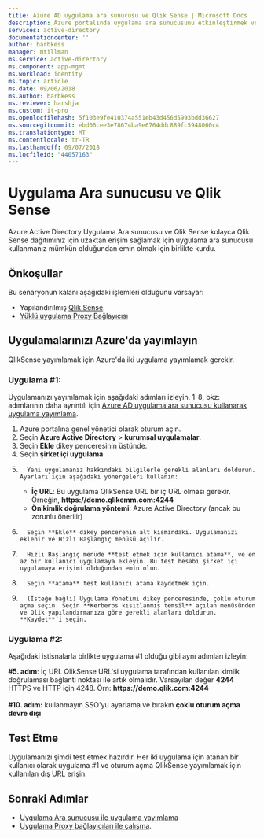 ```yaml
---
title: Azure AD uygulama ara sunucusu ve Qlik Sense | Microsoft Docs
description: Azure portalında uygulama ara sunucusunu etkinleştirmek ve için ters proxy bağlayıcıları yükleyin.
services: active-directory
documentationcenter: ''
author: barbkess
manager: mtillman
ms.service: active-directory
ms.component: app-mgmt
ms.workload: identity
ms.topic: article
ms.date: 09/06/2018
ms.author: barbkess
ms.reviewer: harshja
ms.custom: it-pro
ms.openlocfilehash: 5f103e9fe410374a551eb43d456d5993bdd36627
ms.sourcegitcommit: ebd06cee3e78674ba9e6764ddc889fc5948060c4
ms.translationtype: MT
ms.contentlocale: tr-TR
ms.lasthandoff: 09/07/2018
ms.locfileid: "44057163"
---
```

# <a name="application-proxy-and-qlik-sense"></a>Uygulama Ara sunucusu ve Qlik Sense 
Azure Active Directory Uygulama Ara sunucusu ve Qlik Sense kolayca Qlik Sense dağıtımınız için uzaktan erişim sağlamak için uygulama ara sunucusu kullanmanız mümkün olduğundan emin olmak için birlikte kurdu.  

## <a name="prerequisites"></a>Önkoşullar 
Bu senaryonun kalanı aşağıdaki işlemleri olduğunu varsayar:
 
- Yapılandırılmış [Qlik Sense](https://community.qlik.com/docs/DOC-19822). 
- [Yüklü uygulama Proxy Bağlayıcısı](application-proxy-enable.md#install-and-register-a-connector) 
 
## <a name="publish-your-applications-in-azure"></a>Uygulamalarınızı Azure'da yayımlayın 
QlikSense yayımlamak için Azure'da iki uygulama yayımlamak gerekir.  

### <a name="application-1"></a>Uygulama #1: 
Uygulamanızı yayımlamak için aşağıdaki adımları izleyin. 1-8, bkz: adımlarının daha ayrıntılı için [Azure AD uygulama ara sunucusu kullanarak uygulama yayımlama](application-proxy-publish-azure-portal.md). 


1. Azure portalına genel yönetici olarak oturum açın. 
2. Seçin **Azure Active Directory** > **kurumsal uygulamalar**. 
3. Seçin **Ekle** dikey penceresinin üstünde. 
4. Seçin **şirket içi uygulama**. 
5.       Yeni uygulamanız hakkındaki bilgilerle gerekli alanları doldurun. Ayarları için aşağıdaki yönergeleri kullanın: 
    - **İç URL**: Bu uygulama QlikSense URL bir iç URL olması gerekir. Örneğin, **https&#58;//demo.qlikemm.com:4244** 
    - **Ön kimlik doğrulama yöntemi**: Azure Active Directory (ancak bu zorunlu önerilir) 
1.       Seçin **Ekle** dikey pencerenin alt kısmındaki. Uygulamanızı eklenir ve Hızlı Başlangıç menüsü açılır. 
2.       Hızlı Başlangıç menüde **test etmek için kullanıcı atama**, ve en az bir kullanıcı uygulamaya ekleyin. Bu test hesabı şirket içi uygulamaya erişimi olduğundan emin olun. 
3.       Seçin **atama** test kullanıcı atama kaydetmek için. 
4.       (İsteğe bağlı) Uygulama Yönetimi dikey penceresinde, çoklu oturum açma seçin. Seçin **Kerberos kısıtlanmış temsil** açılan menüsünden ve Qlik yapılandırmanıza göre gerekli alanları doldurun. **Kaydet**’i seçin. 

### <a name="application-2"></a>Uygulama #2: 
Aşağıdaki istisnalarla birlikte uygulama #1 olduğu gibi aynı adımları izleyin: 

**#5. adım**: İç URL QlikSense URL'si uygulama tarafından kullanılan kimlik doğrulaması bağlantı noktası ile artık olmalıdır. Varsayılan değer **4244** HTTPS ve HTTP için 4248. Örn: **https&#58;//demo.qlik.com:4244**</br></br> 
 **#10. adım:** kullanmayın SSO'yu ayarlama ve bırakın **çoklu oturum açma devre dışı**
 
 
## <a name="testing"></a>Test Etme 
Uygulamanızı şimdi test etmek hazırdır. Her iki uygulama için atanan bir kullanıcı olarak uygulama #1 ve oturum açma QlikSense yayımlamak için kullanılan dış URL erişin.  

## <a name="next-steps"></a>Sonraki Adımlar

- [Uygulama Ara sunucusu ile uygulama yayımlama](application-proxy-publish-azure-portal.md)
- [Uygulama Proxy bağlayıcıları ile çalışma](application-proxy-connector-groups.md).
